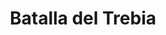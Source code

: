 ﻿---
title: "Batalla del Trebia"
permalink: periodes_99.html
layout: periode
dataInici: -218
sidebar: periodes
pares:
  - id: 40
    title: "Segunda guerra púnica"
    dataInici: "(-218)"
    dataFi: "(-201)"

fills:
jocsPrincipals:
  - title: "The Battle of the River Trebia"
    bggId: 

jocsEscenaris:
jocsEpoca:
  - title: "SPQR"
    bggId: 21551
    escenari: "Trebbia"

  - title: "Lost Battles"
    bggId: 83325
    escenari: "Trebia"

  - title: "Ancient Battles Deluxe Expansion Kit 1: Elephants at War"
    bggId: 37563
    escenari: "Trebia"

  - title: "Commands and Colors: Ancients"
    bggId: 14105
    escenari: "Trebia"
    dataInici: 
    dataFi: 

jocsEpocaEscenaris:
---
